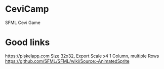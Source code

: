 # CeviCamp
SFML Cevi Game

# Good links
https://piskelapp.com
Size 32x32, Export Scale x4 1 Column, multiple Rows
https://github.com/SFML/SFML/wiki/Source:-AnimatedSprite

